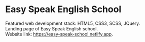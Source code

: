 # Easy Speak English School
Featured web development stack: HTML5, CSS3, SCSS, JQuery.<br>
Landing page of Easy Speak English school.<br>
Website link: https://easy-speak-school.netlify.app.